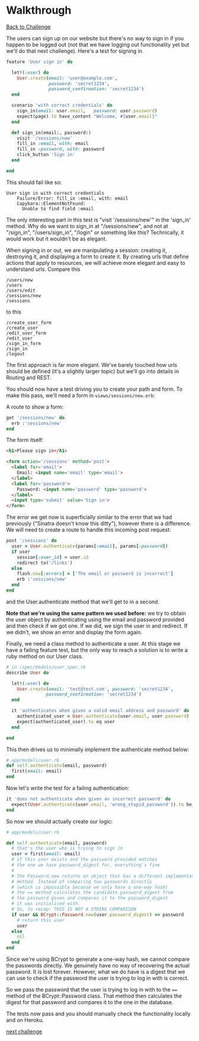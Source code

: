 # Walkthrough

[Back to Challenge](../23_signing_in.md)

The users can sign up on our website but there's no way to sign in if you happen to be logged out (not that we have logging out functionality yet but we'll do that next challenge). Here's a test for signing in.

```ruby
feature 'User sign in' do

  let!(:user) do
    User.create(email: 'user@example.com',
                password: 'secret1234',
                password_confirmation: 'secret1234')
  end

  scenario 'with correct credentials' do
    sign_in(email: user.email,   password: user.password)
    expect(page).to have_content "Welcome, #{user.email}"
  end

  def sign_in(email:, password:)
    visit '/sessions/new'
    fill_in :email, with: email
    fill_in :password, with: password
    click_button 'Sign in'
  end

end
```

This should fail like so:

```
User sign in with correct credentials
    Failure/Error: fill_in :email, with: email
    Capybara::ElementNotFound:
      Unable to find field :email
```

The only interesting part in this test is "visit '/sessions/new'" in the 'sign_in' method.  Why do we want to sign_in at "/sessions/new", and not at "/sign_in", "/users/sign_in", "/login" or something like this? Technically, it would work but it wouldn't be as elegant.

When signing in or out, we are manipulating a session: creating it, destroying it, and displaying a form to create it. By creating urls that define actions that apply to resources, we will achieve more elegant and easy to understand urls. Compare this

```
/users/new
/users
/users/edit
/sessions/new
/sessions
```

to this

```
/create_user_form
/create_user
/edit_user_form
/edit_user
/sign_in_form
/sign_in
/logout
```

The first approach is far more elegant. We've barely touched how urls should be defined (it's a slightly larger topic) but we'll go into details in Routing and REST.

You should now have a test driving you to create your path and form. To make this pass, we'll need a form in `views/sessions/new.erb`:

A route to show a form:

```ruby
get '/sessions/new' do
  erb :'sessions/new'
end
```

The form itself:

```html
<h1>Please sign in</h1>

<form action='/sessions' method='post'>
  <label for='email'>
    Email: <input name='email' type='email'>
  </label>
  <label for='password'>
    Password: <input name='password' type='password'>
  </label>
  <input type='submit' value='Sign in'>
</form>
```

The error we get now is superficially similar to the error that we had previously ("Sinatra doesn't know this ditty"), however there is a difference. We will need to create a route to handle this incoming post request:

```ruby
post '/sessions' do
  user = User.authenticate(params[:email], params[:password])
  if user
    session[:user_id] = user.id
    redirect to('/links')
  else
    flash.now[:errors] = ['The email or password is incorrect']
    erb :'sessions/new'
  end
end
```

and the User.authenticate method that we'll get to in a second.

**Note that we're using the same pattern we used before:** we try to obtain the user object by authenticating using the email and password provided and then check if we got one. If we did, we sign the user in and redirect. If we didn't, we show an error and display the form again.

Finally, we need a class method to authenticate a user. At this stage we have a failing feature test, but the only way to reach a solution is to write a ruby method on our User class.

```ruby
# in /spec/models/user_spec.rb
describe User do

  let!(:user) do
    User.create(email: 'test@test.com', password: 'secret1234',
               password_confirmation: 'secret1234')
  end

  it 'authenticates when given a valid email address and password' do
    authenticated_user = User.authenticate(user.email, user.password)
    expect(authenticated_user).to eq user
  end

end

```

This then drives us to minimally implement the authenticate method below:

```ruby
# app/models/user.rb
def self.authenticate(email, password)
  first(email: email)
end

```

Now let's write the test for a failing authentication:
```ruby
it 'does not authenticate when given an incorrect password' do
  expect(User.authenticate(user.email, 'wrong_stupid_password')).to be_nil
end
```
So now we should actually create our logic:

```ruby
# app/models/user.rb

def self.authenticate(email, password)
  # that's the user who is trying to sign in
  user = first(email: email)
  # if this user exists and the password provided matches
  # the one we have password_digest for, everything's fine
  #
  # The Password.new returns an object that has a different implementation of the equality(`==`)
  # method. Instead of comparing two passwords directly
  # (which is impossible because we only have a one-way hash)
  # the == method calculates the candidate password_digest from
  # the password given and compares it to the password_digest
  # it was initialised with.
  # So, to recap: THIS IS NOT A STRING COMPARISON
  if user && BCrypt::Password.new(user.password_digest) == password
    # return this user
    user
  else
    nil
  end
end
```

Since we're using BCrypt to generate a one-way hash, we cannot compare the passwords directly. We genuinely have no way of recovering the actual password. It is lost forever. However, what we do have is a digest that we can use to check if the password the user is trying to log in with is correct.

So we pass the password that the user is trying to log in with to the `==` method of the BCrypt::Password class. That method then calculates the digest for that password and compares it to the one in the database.

The tests now pass and you should manually check the functionality locally and on Heroku.

[next challenge](../24_signing_out.md)
